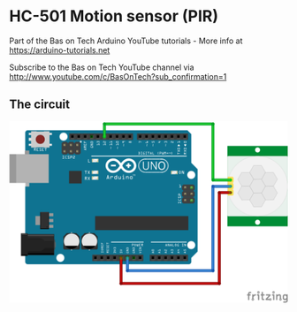 # HC-501 Motion sensor (PIR)
Part of the Bas on Tech Arduino YouTube tutorials - More info at https://arduino-tutorials.net

Subscribe to the Bas on Tech YouTube channel via http://www.youtube.com/c/BasOnTech?sub_confirmation=1

## The circuit
![alt text](./HC-S501-pir-motion-sensor.png "the circuit")
